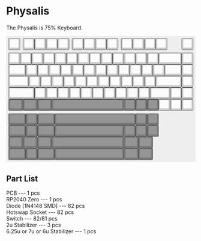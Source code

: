 # Physalis

The Physalis is 75% Keyboard.  

![Physalis](img/physalis.jpg)

## Part List

PCB --- 1 pcs  
RP2040 Zero --- 1 pcs  
Diode [1N4148 SMD] --- 82 pcs  
Hotswap Socket --- 82 pcs  
Switch --- 82/81 pcs  
2u Stabilizer --- 3 pcs  
6.25u or 7u or 6u Stabilizer --- 1 pcs 
